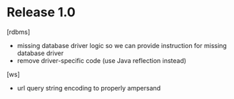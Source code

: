 # Release 1.0

[rdbms]
- missing database driver logic so we can provide instruction for missing database driver
- remove driver-specific code (use Java reflection instead)

[ws]
- url query string encoding to properly ampersand
